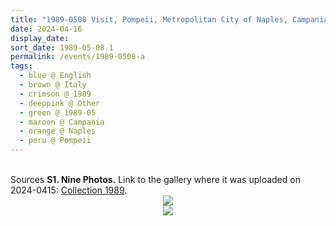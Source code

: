 ```yaml
---
title: "1989-0508 Visit, Pompeii, Metropolitan City of Naples, Campania, Italy"
date: 2024-04-16
display_date: 
sort_date: 1989-05-08.1
permalink: /events/1989-0508-a
tags:
  - blue @ English
  - brown @ Italy
  - crimson @ 1989
  - deeppink @ Other
  - green @ 1989-05
  - maroon @ Campania
  - orange @ Naples
  - peru @ Pompeii
---
```


<br>

<wave-list>
  <list-title color="DarkSeaGreen" width="40">Sources</list-title>
  <list-item color="BlanchedAlmond"  width="280"><b>S1. Nine Photos.</b> Link to the gallery where it was uploaded on 2024-0415: <a href="https://eternalmoments.smugmug.com/Collections/Herbert-Reininger-Collection/1989/">Collection 1989</a>.</list-item>
</wave-list>

<div style="text-align: center"><img src="https://pub-bcc3cbe9b1e94ba1ac28915f7a3900fa.r2.dev/1989-0508-a_Visit_Pompeii_Metropolitan_City_of_Naples_Campania_Italy_03_(Photo_credit_Herbert_Reininger).jpg" /></div>

<div style="text-align: center"><img src="https://pub-bcc3cbe9b1e94ba1ac28915f7a3900fa.r2.dev/1989-0508-a_Visit_Pompeii_Metropolitan_City_of_Naples_Campania_Italy_06_(Photo_credit_Herbert_Reininger).jpg" /></div>